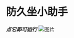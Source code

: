 # 防久坐小助手
***点它即可运行***
![图片](https://user-images.githubusercontent.com/93378305/183426253-5cfcf251-b587-47f5-9e37-9f1fc5af81ec.png)

